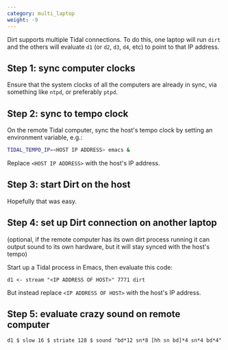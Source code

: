 ```yaml
---
category: multi_laptop
weight: -9
---
```

Dirt supports multiple Tidal connections. To do this, one laptop will run `dirt` and the others will evaluate `d1` (or `d2`, `d3`, `d4`, etc) to point to that IP address.

## Step 1: sync computer clocks

Ensure that the system clocks of all the computers are already in sync,
via something like `ntpd`, or preferably `ptpd`.

## Step 2: sync to tempo clock

On the remote Tidal computer, sync the host's tempo clock by setting an environment variable, e.g.:

````bash
TIDAL_TEMPO_IP=<HOST IP ADDRESS> emacs &
````

Replace `<HOST IP ADDRESS>` with the host's IP address.

## Step 3: start Dirt on the host

Hopefully that was easy.

## Step 4: set up Dirt connection on another laptop
(optional, if the remote computer has its own dirt process running it can output sound to its own hardware, but it will stay synced with the host's tempo)

Start up a Tidal process in Emacs, then evaluate this code:

````{haskell}
d1 <- stream "<IP ADDRESS OF HOST>" 7771 dirt
````

But instead replace `<IP ADDRESS OF HOST>` with the host's IP address.

## Step 5: evaluate crazy sound on remote computer

````{haskell}
d1 $ slow 16 $ striate 128 $ sound "bd*12 sn*8 [hh sn bd]*4 sn*4 bd*4"
````
